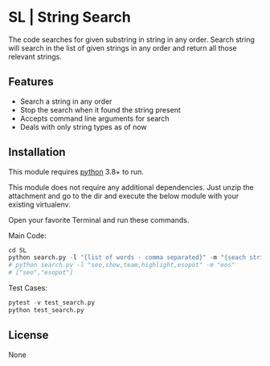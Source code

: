 # SL | String Search
The code searches for given substring in string in any order. 
Search string will search in the list of given strings in any order and return all those relevant strings.

## Features

- Search a string in any order
- Stop the search when it found the string present
- Accepts command line arguments for search
- Deals with only string types as of now

## Installation

This module requires [python](https://www.python.org/) 3.8+ to run.

This module does not require any additional dependencies. Just unzip the attachment and go to the dir and execute the below module with your existing virtualenv.

Open your favorite Terminal and run these commands.

Main Code:

```python
cd SL
python search.py -l "{list of words - comma separated}" -m "{seach string}"
# python search.py -l "seo,show,team,highlight,esopot" -m "eos"
# ["seo","esopot"]
```

Test Cases:

```python
pytest -v test_search.py
python test_search.py
```

## License
None
